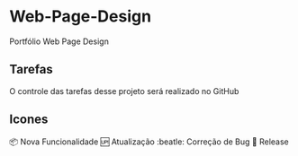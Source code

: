 # Web-Page-Design

Portfólio Web Page Design

## Tarefas

O controle das tarefas desse projeto será realizado no GitHub

## Icones

:package: Nova Funcionalidade
:up: Atualização
:beatle: Correção de Bug
:checkered_flag: Release
